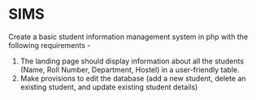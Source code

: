# SIMS
Create a basic student information management system in php with the following
requirements - <br />
1. The landing page should display information about all the students (Name, Roll
Number, Department, Hostel) in a user-friendly table.<br />
2. Make provisions to edit the database (add a new student, delete an existing
student, and update existing student details)<br />
